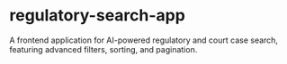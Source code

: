 # regulatory-search-app
A frontend application for AI-powered regulatory and court case search, featuring advanced filters, sorting, and pagination.
